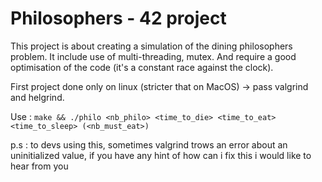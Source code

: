 # Philosophers - 42 project
This project is about creating a simulation of the dining philosophers problem.
It include use of multi-threading, mutex. And require a good optimisation of the code (it's a constant race against the clock).

First project done only on linux (stricter that on MacOS) -> pass valgrind and helgrind.

Use : `make && ./philo <nb_philo> <time_to_die> <time_to_eat> <time_to_sleep> (<nb_must_eat>)`

p.s : to devs using this, sometimes valgrind trows an error about an uninitialized value, if you have any hint of how can i fix this i would like to hear from you
